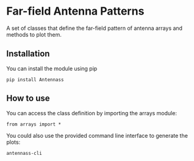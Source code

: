 # Far-field Antenna Patterns
A set of classes that define the far-field pattern of antenna
arrays and methods to plot them.

## Installation
You can install the module using pip

    pip install Antennass

## How to use
You can access the class definition by importing the arrays module:

    from arrays import *

You could also use the provided command line interface to generate the plots:

    antennass-cli

